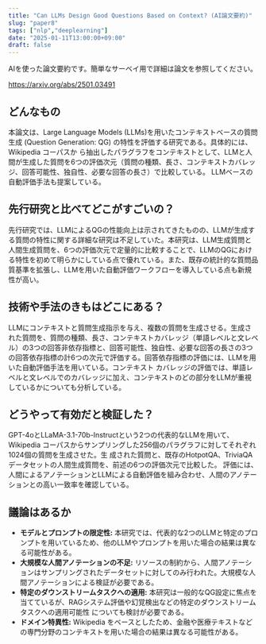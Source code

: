 ```yaml
---
title: "Can LLMs Design Good Questions Based on Context? (AI論文要約)"
slug: "paper8"
tags: ["nlp","deeplearning"]
date: "2025-01-11T13:00:00+09:00"
draft: false
---
```


AIを使った論文要約です。簡単なサーベイ用で詳細は論文を参照してください。

https://arxiv.org/abs/2501.03491


## どんなもの

本論文は、Large Language Models (LLMs)を用いたコンテキストベースの質問生成 (Question Generation: QG) の特性を評価する研究である。具体的には、Wikipedia コーパスか ら抽出したパラグラフをコンテキストとして、LLMと人間が生成した質問を6つの評価次元（質問の種類、長さ、コンテキストカバレッジ、回答可能性、独自性、必要な回答の長さ）で比較している。  LLMベースの自動評価手法も提案している。


## 先行研究と比べてどこがすごいの？

先行研究では、LLMによるQGの性能向上は示されてきたものの、LLMが生成する質問の特性に関する詳細な研究は不足していた。本研究は、LLM生成質問と人間生成質問を、6つの評価次元で定量的に比較することで、LLMのQGにおける特性を初めて明らかにしている点で優れている。また、既存の統計的な質問品質基準を拡張し、LLMを用いた自動評価ワークフローを導入している点も新規性が高い。


## 技術や手法のきもはどこにある？

LLMにコンテキストと質問生成指示を与え、複数の質問を生成させる。生成された質問を、質問の種類、長さ、コンテキストカバレッジ（単語レベルと文レベル）の3つの回答非依存指標と、回答可能性、独自性、必要な回答の長さの3つの回答依存指標の計6つの次元で評価する。回答依存指標の評価には、LLMを用いた自動評価手法を用いている。コンテキスト カバレッジの評価では、単語レベルと文レベルでのカバレッジに加え、コンテキストのどの部分をLLMが重視しているかについても分析している。


## どうやって有効だと検証した？

GPT-4oとLLaMA-3.1-70b-Instructという2つの代表的なLLMを用いて、Wikipedia コーパスからサンプリングした256個のパラグラフに対してそれぞれ1024個の質問を生成させた。生 成された質問と、既存のHotpotQA、TriviaQAデータセットの人間生成質問を、前述の6つの評価次元で比較した。  評価には、人間によるアノテーションとLLMによる自動評価を組み合わせ、人間のアノテーションとの高い一致率を確認している。


## 議論はあるか

* **モデルとプロンプトの限定性:** 本研究では、代表的な2つのLLMと特定のプロンプトを用いているため、他のLLMやプロンプトを用いた場合の結果は異なる可能性がある。
* **大規模な人間アノテーションの不足:** リソースの制約から、人間アノテーションはサンプリングされたデータセットに対してのみ行われた。大規模な人間アノテーションによる検証が必要である。
* **特定のダウンストリームタスクへの適用:** 本研究は一般的なQG設定に焦点を当てているが、RAGシステム評価や幻覚検出などの特定のダウンストリームタスクへの適用可能性 についても検討が必要である。
* **ドメイン特異性:**  Wikipedia をベースとしたため、金融や医療テキストなどの専門分野のコンテキストを用いた場合の結果は異なる可能性がある。
